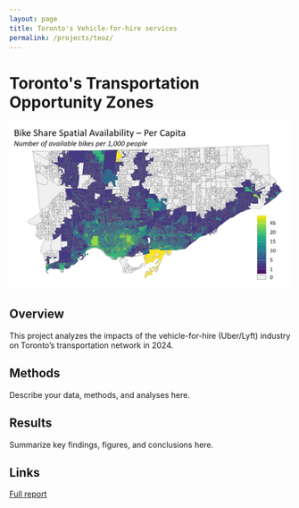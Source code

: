 ```yaml
---
layout: page
title: Toronto's Vehicle-for-hire services
permalink: /projects/teoz/
---
```


# Toronto's Transportation Opportunity Zones

![VFH Cover Image](/figures/teoz.jpg)

## Overview
This project analyzes the impacts of the vehicle-for-hire (Uber/Lyft) industry on Toronto’s transportation network in 2024.

## Methods
Describe your data, methods, and analyses here.

## Results
Summarize key findings, figures, and conclusions here.

## Links
[Full report](https://www.toronto.ca/services-payments/streets-parking-transportation/road-safety/big-data-innovation-team/)